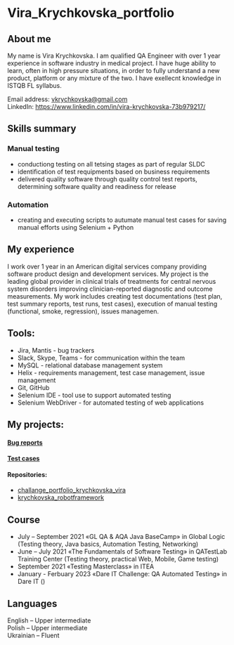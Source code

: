 # Vira_Krychkovska_portfolio
## About me
My name is Vira Krychkovska. I am qualified QA Engineer with over 1 year experience in software industry in medical project. I have huge ability to learn, often in high pressure situations, in order to fully understand a new product, platform or any mixture of the two. I have exellecnt knowledge in  ISTQB FL syllabus.

Email address: vkrychkovska@gmail.com  
LinkedIn: https://www.linkedin.com/in/vira-krychkovska-73b979217/

## Skills summary
### Manual testing
* conductiong testing on all tetsing stages as part of regular SLDC  
* identification of test requipments based on business requirements  
* delivered quality software through quality control test reports, determining software quality and readiness for release  
### Automation
* creating and executing scripts to autumate manual test cases for saving manual efforts using Selenium + Python  

## My experience
I work over 1 year in an American digital services company providing software product design and development services. My project is the leading global provider in clinical trials of treatments for central nervous system disorders improving clinician-reported diagnostic and outcome measurements. My work includes creating test documentations (test plan, test summary reports, test runs, test cases), execution of manual testing (functional, smoke, regression), issues managemen.

## Tools:
* Jira, Mantis - bug trackers  
* Slack, Skype, Teams - for communication within the team  
* MySQL - relational database management system  
* Helix - requirements management, test case management, issue management   
* Git, GitHub  
* Selenium IDE - tool use to support automated testing  
* Selenium WebDriver - for automated testing of web applications  

## My projects:
#### [Bug reports](https://docs.google.com/spreadsheets/d/1Qo7s_EbDH0te6y-5m7egjkfptdaahKSOLqOPU1UXkGE/edit?usp=share_link)  
#### [Test cases](https://docs.google.com/document/d/1ruKICmsa8mDMrwzLSP8_W2WZWItmDWArlwrXAH8BzHE/edit?usp=share_link)
#### Repositories:
* [challange_portfolio_krychkovska_vira](https://github.com/Vira1999/challange_portfolio_krychkovska_vira.git)
* [krychkovska_robotframework](https://github.com/Vira1999/krychkovska_robotframework.git)

## Course
* July – September 2021 «GL QA & AQA Java BaseCamp» in Global Logic (Testing theory, Java basics, Automation Testing, Networking)    
* June – July 2021 «The Fundamentals of Software Testing» in QATestLab Training Center (Testing theory, practical Web, Mobile, Game testing)  
* September 2021 «Testing Masterclass» in ITEA  
* January - Ferbuary 2023 «Dare IT Challenge: QA Automated Testing» in Dare IT ()

## Languages
English – Upper intermediate  
Polish – Upper intermediate  
Ukrainian – Fluent
